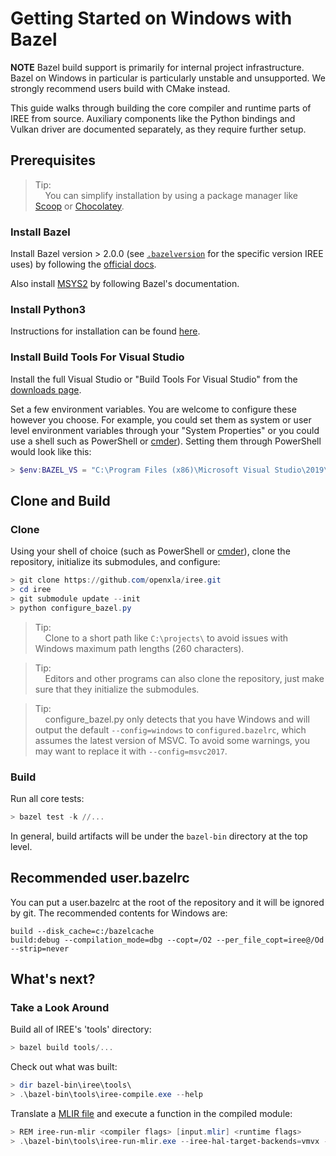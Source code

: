 # Getting Started on Windows with Bazel

**NOTE** Bazel build support is primarily for internal project infrastructure.
Bazel on Windows in particular is particularly unstable and unsupported.
We strongly recommend users build with CMake instead.

This guide walks through building the core compiler and runtime parts of IREE
from source. Auxiliary components like the Python bindings and Vulkan driver are
documented separately, as they require further setup.

## Prerequisites

> Tip:<br>
> &nbsp;&nbsp;&nbsp;&nbsp;You can simplify installation by using a package
> manager like [Scoop](https://scoop.sh/) or
> [Chocolatey](https://chocolatey.org/).

### Install Bazel

Install Bazel version > 2.0.0 (see
[`.bazelversion`](https://github.com/openxla/iree/blob/main/.bazelversion) for
the specific version IREE uses) by following the
[official docs](https://docs.bazel.build/versions/master/install-windows.html).

Also install [MSYS2](https://www.msys2.org/) by following Bazel's documentation.

### Install Python3

Instructions for installation can be found
[here](https://www.python.org/downloads/windows/).

### Install Build Tools For Visual Studio

Install the full Visual Studio or "Build Tools For Visual Studio" from the
[downloads page](https://visualstudio.microsoft.com/downloads/).

Set a few environment variables. You are welcome to configure these however you
choose. For example, you could set them as system or user level environment
variables through your "System Properties" or you could use a shell such as
PowerShell or [cmder](https://cmder.net/)). Setting them through PowerShell
would look like this:

```powershell
> $env:BAZEL_VS = "C:\Program Files (x86)\Microsoft Visual Studio\2019\BuildTools"
```

## Clone and Build

### Clone

Using your shell of choice (such as PowerShell or [cmder](https://cmder.net/)),
clone the repository, initialize its submodules, and configure:

```powershell
> git clone https://github.com/openxla/iree.git
> cd iree
> git submodule update --init
> python configure_bazel.py
```

> Tip:<br>
> &nbsp;&nbsp;&nbsp;&nbsp;Clone to a short path like `C:\projects\` to avoid
> issues with Windows maximum path lengths (260 characters).

> Tip:<br>
> &nbsp;&nbsp;&nbsp;&nbsp;Editors and other programs can also clone the
> repository, just make sure that they initialize the submodules.

> Tip:<br>
> &nbsp;&nbsp;&nbsp;&nbsp;configure_bazel.py only detects that you have Windows
> and will output the default `--config=windows` to `configured.bazelrc`, which
> assumes the latest version of MSVC. To avoid some warnings, you may want to
> replace it with `--config=msvc2017`.

### Build

Run all core tests:

```powershell
> bazel test -k //...
```

In general, build artifacts will be under the `bazel-bin` directory at the top
level.

## Recommended user.bazelrc

You can put a user.bazelrc at the root of the repository and it will be ignored
by git. The recommended contents for Windows are:

```starlark
build --disk_cache=c:/bazelcache
build:debug --compilation_mode=dbg --copt=/O2 --per_file_copt=iree@/Od --strip=never
```

## What's next?

### Take a Look Around

Build all of IREE's 'tools' directory:

```powershell
> bazel build tools/...
```

Check out what was built:

```powershell
> dir bazel-bin\iree\tools\
> .\bazel-bin\tools\iree-compile.exe --help
```

Translate a
[MLIR file](https://github.com/openxla/iree/blob/main/samples/models/simple_abs.mlir)
and execute a function in the compiled module:

```powershell
> REM iree-run-mlir <compiler flags> [input.mlir] <runtime flags>
> .\bazel-bin\tools\iree-run-mlir.exe --iree-hal-target-backends=vmvx --print-mlir .\iree\samples\models\simple_abs.mlir --input=f32=-2
```
